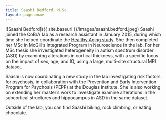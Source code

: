 ```yaml
---
title: Saashi Bedford, M.Sc.
layout: pagenonav
---
```

![Saashi Bedford]({{ site.baseurl }}/images/saashi.bedford.jpeg)
Saashi joined the CoBrA lab as a research assistant in January 2015, during which time she helped coordinate the [Healthy Aging study](http://cobralab.ca/projects/healthy-aging/). She then completed her MSc in McGill’s Integrated Program in Neuroscience in the lab. For her MSc thesis she investigated heterogeneity in autism spectrum disorder (ASD) by examining alterations in cortical thickness, with a specific focus on the impact of sex, age, and IQ, using a large, multi-site structural MRI dataset. 

Saashi is now coordinating a new study in the lab investigating risk factors for psychosis, in collaboration with the Prevention and Early Intervention Program for Psychosis (PEPP) at the Douglas Institute. She is also working on extending her master’s work to investigate examine alterations in the subcortical structures and hippocampus in ASD in the same dataset. 

Outside of the lab, you can find Saashi biking, rock climbing, or eating chocolate.
